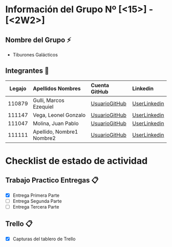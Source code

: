 # Información del Grupo Nº [<15>] - [<2W2>]


## Nombre del Grupo :zap:

* Tiburones Galácticos 


## Integrantes :busts_in_silhouette:

| Legajo| Apellidos Nombres  | Cuenta GitHub | Linkedin
| :------: | :-------- | :-------- | :-------- |
| 110879 | Gulli, Marcos Ezequiel |[UsuarioGitHub](https://github.com/marcosgulli)|[UserLinkedin](https://ar.linkedin.com/marcos-gulli-57a693134)|
| 111147 | Vega, Leonel Gonzalo |[UsuarioGitHub](https://github.com/VegaLeonel)|[UserLinkedin](https://ar.linkedin.com/)|
| 111047 | Molina, Juan Pablo |[UsuarioGitHub](https://github.com/juanMolina14)|[UserLinkedin](https://ar.linkedin.com/)|
| 111111 | Apellido, Nombre1 Nombre2 |[UsuarioGitHub](https://github.com/xxxx)|[UserLinkedin](https://ar.linkedin.com/)|


# Checklist de estado de actividad

## Trabajo Practico Entregas :clipboard:
- [x] Entrega Primera Parte
- [ ] Entrega Segunda Parte
- [ ] Entrega Tercera Parte

## Trello :clipboard:
- [x] Capturas del tablero de Trello
